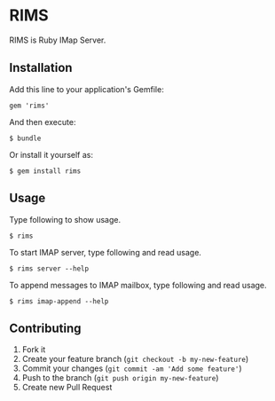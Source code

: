 # RIMS

RIMS is Ruby IMap Server.

## Installation

Add this line to your application's Gemfile:

    gem 'rims'

And then execute:

    $ bundle

Or install it yourself as:

    $ gem install rims

## Usage

Type following to show usage.

    $ rims

To start IMAP server, type following and read usage.

    $ rims server --help

To append messages to IMAP mailbox, type following and read usage.

    $ rims imap-append --help

## Contributing

1. Fork it
2. Create your feature branch (`git checkout -b my-new-feature`)
3. Commit your changes (`git commit -am 'Add some feature'`)
4. Push to the branch (`git push origin my-new-feature`)
5. Create new Pull Request
